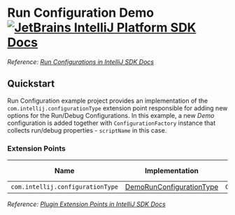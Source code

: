 # Run Configuration Demo [![JetBrains IntelliJ Platform SDK Docs](https://jb.gg/badges/docs.svg)][docs]

*Reference: [Run Configurations in IntelliJ SDK Docs][docs:run_configurations]*

## Quickstart

Run Configuration example project provides an implementation of the `com.intellij.configurationType` extension point
responsible for adding new options for the Run/Debug Configurations.
In this example, a new *Demo* configuration is added together with `ConfigurationFactory` instance that collects
run/debug properties - `scriptName` in this case.

### Extension Points

| Name                             | Implementation                                            | Extension Point Class |
|----------------------------------|-----------------------------------------------------------|-----------------------|
| `com.intellij.configurationType` | [DemoRunConfigurationType][file:DemoRunConfigurationType] | `ConfigurationType`   |

*Reference: [Plugin Extension Points in IntelliJ SDK Docs][docs:ep]*


[docs]: https://plugins.jetbrains.com/docs/intellij/

[docs:run_configurations]: https://plugins.jetbrains.com/docs/intellij/run-configurations.html

[docs:ep]: https://plugins.jetbrains.com/docs/intellij/plugin-extensions.html

[file:DemoRunConfigurationType]: ./src/main/java/org/jetbrains/sdk/runConfiguration/DemoRunConfigurationType.java
